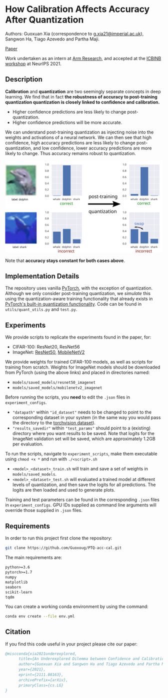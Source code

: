 # How Calibration Affects Accuracy After Quantization
Authors: Guoxuan Xia (correspondence to [g.xia21@imperial.ac.uk](mailto:g.xia21@imperial.ac.uk)), Sangwon Ha, Tiago Azevedo and Partha Maji.

[Paper](https://arxiv.org/abs/2111.08163)

Work undertaken as an intern at [Arm Research](https://www.arm.com/resources/research/ml), and accepted at the [ICBINB workshop](https://i-cant-believe-its-not-better.github.io/neurips2021/) at NeurIPS 2021.

## Description
**Calibration** and **quantization** are two seemingly separate concepts in deep learning. We find that in fact **the robustness of accuracy to post-training quantization quantization is closely linked to confidence and calibration.**

* Higher confidence predictions are less likely to change post-quantization.
* Higher confidence predictions will be more accurate.

We can understand post-training quantization as injecting noise into the weights and activations of a neural network. We can then see that high confidence, high accuracy predictions are less likely to change post-quantization, and low confidence, lower accuracy predictions are more likely to change. Thus accuracy remains robust to quantization.

![Figure](workshop_poster_diagram.svg)

Note that **accuracy stays constant for both cases above**.

## Implementation Details
The repository uses vanilla [PyTorch](https://github.com/pytorch/pytorch/tree/master/torch), with the exception of quantization. Although we only consider post-training quantization, we *simulate* this using the quantization-aware training functionality that already exists in [PyTorch's built-in quantization functionality](https://pytorch.org/docs/stable/quantization.html). Code can be found in `utils/quant_utils.py` and `test.py`.

## Experiments
We provide scripts to replicate the experiments found in the paper, for:

* CIFAR-100: ResNet20, ResNet56
* ImageNet: [ResNet50](https://download.pytorch.org/models/resnet50-19c8e357.pth), [MobileNetV2](https://download.pytorch.org/models/mobilenet_v2-b0353104.pth)

We provide weights for trained CIFAR-100 models, as well as scripts for training from scratch. Weights for ImageNet models should be downloaded from PyTorch (using the above links) and placed in directories named:
* `models/saved_models/resnet50_imagenet`
* `models/saved_models/mobilenetv2_imagenet`

Before running the scripts, you **need** to edit the `.json` files in `experiment_configs`. 
* `"datapath"` within `"id_dataset"` needs to be changed to point to the corresponding dataset in your system (in the same way you would pass the directory to the [torchvision dataset](https://pytorch.org/vision/stable/datasets.html)).
* `"results_savedir"` within `"test_params"` should point to a (existing) directory where you want results to be saved. Note that logits for the ImageNet validation set will be saved, which are approximately 1.2GB per evaluation.

To run the scripts, navigate to `experiment_scripts`, make them executable using `chmod +x *` and run with `./<script>.sh`

* `<model>_<dataset>_train.sh` will train and save a set of weights in `models/saved_models`.
* `<model>_<dataset>_test.sh` will evaluated a trained model at different levels of quantization, and then save the logits for all predictions. The logits are then loaded and used to generate plots.

Training and test parameters can be found in the corresponding `.json` files in `experiment_configs`. GPU IDs supplied as command line arguments will override those supplied in `.json` files.

## Requirements

In order to run this project first clone the repository:
```bash
git clone https://github.com/Guoxoug/PTQ-acc-cal.git
```
The main requirements are:
```
python>=3.6
pytorch>=1.7
numpy
matplotlib
seaborn
scikit-learn
tqdm
```
You can create a working conda environment by using the command: 
```bash
conda env create --file env.yml
```

## Citation
If you find this code useful in your project please cite our paper:
```bibtex
@miscconda{xia2021underexplored,
      title={An Underexplored Dilemma between Confidence and Calibration in Quantized Neural Networks}, 
      author={Guoxuan Xia and Sangwon Ha and Tiago Azevedo and Partha Maji},
      year={2021},
      eprint={2111.08163},
      archivePrefix={arXiv},
      primaryClass={cs.LG}
}
```